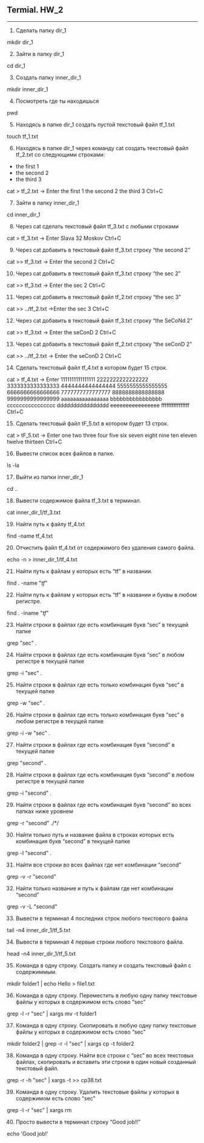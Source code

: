 ## Termial. HW_2
---
 1. Сделать папку dir_1 

mkdir dir_1

 2. Зайти в папку dir_1 

cd dir_1

 3. Создать папку inner_dir_1 

mkdir inner_dir_1

 4. Посмотреть где ты находишься

pwd

 5. Находясь в папке dir_1 создать пустой текстовый файл tf_1.txt 

touch tf_1.txt

 6. Находясь в папке dir_1 через команду cat создать текстовый файл tf_2.txt со следующими строками:
- the first 1
- the second 2
- the third 3

cat > tf_2.txt -> Enter
the first 1
the second 2
the third 3
Ctrl+C

 7. Зайти в папку inner_dir_1 

cd inner_dir_1

 8. Через cat сделать текстовый файл tf_3.txt  c любыми строками

cat > tf_3.txt -> Enter
Slava
32
Moskov
Ctrl+C

 9. Через cat добавить в текстовый файл tf_3.txt строку “the second 2”

cat >> tf_3.txt -> Enter
the second 2
Ctrl+C

 10. Через cat добавить в текстовый файл tf_3.txt строку “the sec 2”

cat >> tf_3.txt -> Enter
the sec 2
Ctrl+C

 11. Через cat добавить в текстовый файл tf_2.txt строку “the sec 3” 

cat >> ../tf_2.txt ->Enter
the sec 3
Ctrl+C

 12. Через cat добавить в текстовый файл tf_3.txt строку “the SeCoNd 2”

cat >> tf_3.txt -> Enter
the seConD 2
Ctrl+C

 13. Через cat добавить в текстовый файл tf_2.txt строку “the seConD 2”

cat >> ../tf_2.txt -> Enter
the seConD 2
Ctrl+C

 14. Сделать текстовый файл tf_4.txt в котором будет 15 строк.

cat > tf_4.txt -> Enter
1111111111111111
2222222222222222
3333333333333333
4444444444444444
5555555555555555
6666666666666666
7777777777777777
8888888888888888
9999999999999999
aaaaaaaaaaaaaaaa
bbbbbbbbbbbbbbbb
cccccccccccccccc
dddddddddddddddd
eeeeeeeeeeeeeeee
ffffffffffffffff
Ctrl+C

 15. Сделать текстовый файл tF_5.txt в котором будет 13 строк.

cat > tF_5.txt -> Enter
one
two
three
four
five
six
seven
eight
nine
ten
eleven
twelve
thirteen
Ctrl+C

 16. Вывести список всех файлов в папке.

ls -la

 17. Выйти из папки inner_dir_1

cd ..

 18. Вывести содержимое файла tf_3.txt в терминал.

cat inner_dir_1/tf_3.txt

 19. Найти путь к файлу tf_4.txt

find -name tf_4.txt

 20. Отчистить файл tf_4.txt от содержимого без удаления самого файла.

echo -n > inner_dir_1/tf_4.txt

 21. Найти путь к файлам у которых есть  “tf” в названии.

find . -name "*tf*"

 22. Найти путь к файлам у которых есть  “tf” в названии и буквы в любом регистре.

find . -iname "*tf*"

 23. Найти строки в файлах где есть комбинация букв “sec” в текущей папке

grep "sec" *.*

 24. Найти строки в файлах где есть комбинация букв “sec” в любом регистре в текущей папке

grep -i "sec" *.*

 25. Найти строки в файлах где есть только комбинация букв “sec” в текущей папке

grep -w "sec" *.* 

 26. Найти строки в файлах где есть только комбинация букв “sec” в любом регистре в текущей папке

grep -i -w "sec" *.* 

 27. Найти строки в файлах где есть комбинация букв “second” в текущей папке

grep "second" *.*

 28. Найти строки в файлах где есть комбинация букв “second” в любом регистре в текущей папке

grep -i "second" *.*

 29. Найти строки в файлах где есть комбинация букв “second” во всех папках ниже уровнем

 grep -r "second" ./*/

 30. Найти только путь и название файла в строках которых есть комбинация букв “second” в текущей папке

grep -l "second" *.*

 31. Найти все строки во всех файлах где нет комбинации “second”

grep -v -r "second"

 32. Найти только название и путь к файлам где нет комбинации “second”

grep -v -L "second"

 33. Вывести в терминал 4 последних строк любого текстового файла

tail -n4 inner_dir_1/tf_5.txt

 34. Вывести в терминал 4 первые строки любого текстового файла.

head -n4 inner_dir_1/tf_5.txt

 35. Команда в одну строку. Создать папку и создать текстовый файл с содержиммым.

mkdir folder1 | echo Hello > file1.txt

 36. Команда в одну строку. Переместить в любую одну папку текстовые файлы у которых в содержимом есть слово “sec”

grep -l -r "sec" | xargs mv -t folder1

 37. Команда в одну строку. Скопировать в любую одну папку текстовые файлы у которых в содержимом есть слово “sec”

mkdir folder2 | grep -r -l "sec" | xargs cp -t folder2

 38. Команда в одну строку. Найти все строки c “sec” во всех текстовых файлах, скопировать и вставить эти строки в один новый созданный текстовый файл.

 grep -r -h "sec" | xargs -t >> cp38.txt

 39. Команда в одну строку. Удалить текстовые файлы у которых в содержимом есть слово “sec”

grep -l -r "sec" | xargs rm

 40. Просто вывести в терминал строку “Good job!!”

echo 'Good job!'
